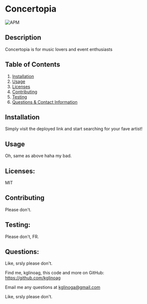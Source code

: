 # Concertopia
  
  ![APM](https://img.shields.io/apm/l/Concertopia)

  ## Description
  
  Concertopia is for music lovers and event enthusiasts  

  ## Table of Contents
  
  1. [Installation](#installation)
  2. [Usage](#usage)
  3. [Licenses](#licenses)
  4. [Contributing](#contributing)
  5. [Testing](#testing) 
  6. [Questions & Contact Information](#questions)

  ## Installation
  
  Simply visit the deployed link and start searching for your fave artist!
  
  ## Usage
  
  Oh, same as above haha my bad.
  
  ## Licenses: 
  
  MIT
  
  ## Contributing
  
  Please don't.
  
  ## Testing: 
  
  Please don't, FR.
  
  ## Questions:
  
  Like, srsly please don't. 

  Find me, kglinoag, this code and more on GitHub: <https://github.com/kglinoag>

  Email me any questions at <kglinoga@gmail.com>

  Like, srsly please don't. 